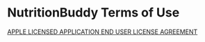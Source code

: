 # NutritionBuddy Terms of Use

[APPLE LICENSED APPLICATION END USER LICENSE AGREEMENT](https://www.apple.com/legal/internet-services/itunes/dev/stdeula/)